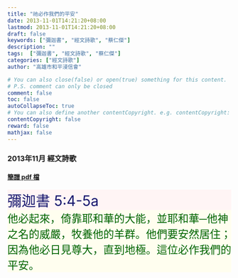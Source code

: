 ```yaml
---
title: "祂必作我們的平安"
date: 2013-11-01T14:21:20+08:00
lastmod: 2013-11-01T14:21:20+08:00
draft: false
keywords: ["彌迦書", "經文詩歌", "蔡仁傑"]
description: ""
tags:  ["彌迦書", "經文詩歌", "蔡仁傑"]
categories: ["經文詩歌"]
author: "高雄市和平浸信會"

# You can also close(false) or open(true) something for this content.
# P.S. comment can only be closed
comment: false
toc: false
autoCollapseToc: true
# You can also define another contentCopyright. e.g. contentCopyright: "This is another copyright."
contentCopyright: false
reward: false
mathjax: false
---
```


### 2013年11月 經文詩歌

#### [簡譜 pdf 檔](/pdf-h/h201311.pdf "祂必作我們的平安")

<div style="background-color:#FFF5F5"><font size="6", color="#191970">
彌迦書 5:4-5a
</font>
</div>

<div style="background-color:#FFFEEF"><font size="5", color="#006400">
他必起來，倚靠耶和華的大能，並耶和華─他神之名的威嚴，牧養他的羊群。他們要安然居住；因為他必日見尊大，直到地極。這位必作我們的平安。
</font>
</div>